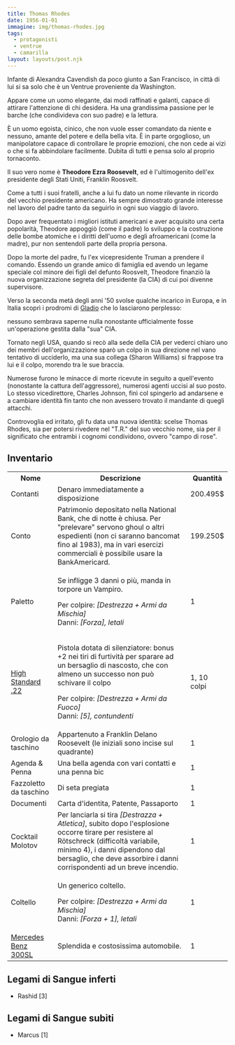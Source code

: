 ```yaml
---
title: Thomas Rhodes
date: 1956-01-01
immagine: img/thomas-rhodes.jpg
tags:
  - protagonisti
  - ventrue
  - camarilla
layout: layouts/post.njk
---
```


Infante di Alexandra Cavendish da poco giunto a San Francisco, in città di lui si sa solo che è un Ventrue proveniente da Washington.

Appare come un uomo elegante, dai modi raffinati e galanti, capace di attirare l'attenzione di chi desidera. Ha una grandissima passione per le barche (che condivideva con suo padre) e la lettura. 

È un uomo egoista, cinico, che non vuole esser comandato da niente e nessuno, amante del potere e della bella vita. È in parte orgoglioso, un manipolatore capace di controllare le proprie emozioni, che non cede ai vizi o che si fa abbindolare facilmente. Dubita di tutti e pensa solo al proprio tornaconto.

Il suo vero nome è **Theodore Ezra Roosevelt**, ed è l'ultimogenito dell'ex presidente degli Stati Uniti, Franklin Roosvelt. 

Come a tutti i suoi fratelli, anche a lui fu dato un nome rilevante in ricordo del vecchio presidente americano. Ha sempre dimostrato grande interesse nel lavoro del padre tanto da seguirlo in ogni suo viaggio di lavoro. 

Dopo aver frequentato i migliori istituti americani e aver acquisito una certa popolarità, Theodore appoggiò (come il padre) lo sviluppo e la costruzione delle bombe atomiche e i diritti dell'uomo e degli afroamericani (come la madre), pur non sentendoli parte della propria persona. 

Dopo la morte del padre, fu l'ex vicepresidente Truman a prendere il comando. Essendo un grande amico di famiglia
ed avendo un legame speciale col minore dei figli del defunto Roosvelt, Theodore finanziò la nuova organizzazione segreta del presidente (la CIA) di cui poi divenne supervisore.

Verso la seconda metà degli anni '50 svolse qualche incarico in Europa, e in Italia scoprì i prodromi di [Gladio](https://it.wikipedia.org/wiki/Operazione_Gladio) che lo lasciarono perplesso: 

nessuno sembrava saperne nulla nonostante ufficialmente fosse un'operazione gestita dalla "sua" CIA.

Tornato negli USA, quando si recò alla sede della CIA per vederci chiaro uno dei membri dell'organizzazione sparò un colpo in sua direzione nel vano tentativo di ucciderlo, ma una sua collega (Sharon Williams) si frappose tra lui e il colpo, morendo tra le sue braccia.

Numerose furono le minacce di morte ricevute in seguito a quell'evento (nonostante la cattura dell'aggressore), numerosi agenti uccisi al suo posto. Lo stesso vicedirettore, Charles Johnson, finì col spingerlo ad andarsene e a cambiare identità fin tanto che non avessero trovato il mandante di quegli attacchi. 

Controvoglia ed irritato, gli fu data una nuova identità: scelse Thomas Rhodes, sia per potersi rivedere nel "T.R." del suo vecchio nome, sia per il significato che entrambi i cognomi condividono, ovvero "campo di rose".

<h2>Inventario</h2>

<table id="timeline">
  <tr>
    <th>Nome</th>
    <th>Descrizione</th>
    <th>Quantità</th>
  </tr>
  <tr>
    <td>Contanti</td>
    <td>Denaro immediatamente a disposizione</td>
    <td>200.495$</td>
  </tr>
    <tr>
    <td>Conto</td>
    <td>Patrimonio depositato nella National Bank, che di notte è chiusa. Per "prelevare" servono ghoul o altri espedienti (non ci saranno bancomat fino al 1983), ma in vari esercizi commerciali è possibile usare la BankAmericard.</td>
    <td>199.250$</td>
  </tr>
  <tr>
    <td>Paletto</td>
    <td><p>Se infligge 3 danni o più, manda in torpore un Vampiro.</p>
    <p>Per colpire: <i>[Destrezza + Armi da Mischia]</i><br/>
    Danni: <i>[Forza], letali</i></p></td>
    <td>1</td>
  </tr>
  <tr>
    <td><a href="https://en.wikipedia.org/wiki/High_Standard_.22_Pistol" target="blank">High Standard .22</a></td>
    <td><p>Pistola dotata di silenziatore: bonus +2 nei tiri di furtività per sparare ad un bersaglio di nascosto, che con almeno un successo non può schivare il colpo</p>
    <p>Per colpire: <i>[Destrezza + Armi da Fuoco]</i><br/>
    Danni: <i>[5], contundenti</i></p></td>
    <td>1, 10 colpi</td>
  </tr>
  <tr>
    <td>Orologio da taschino</td>
    <td>Appartenuto a Franklin Delano Roosevelt (le iniziali sono incise sul quadrante)</td>
    <td>1</td>
  </tr>
  <tr>
    <td>Agenda & Penna</td>
    <td>Una bella agenda con vari contatti e una penna bic</td>
    <td>1</td>
  </tr>
    <tr>
    <td>Fazzoletto da taschino</td>
    <td>Di seta pregiata</td>
    <td>1</td>
  </tr>
  <tr>
    <td>Documenti</td>
    <td>Carta d'identita, Patente, Passaporto</td>
    <td>1</td>
  </tr>
  <tr>
    <td>Cocktail Molotov</td>
    <td>Per lanciarla si tira <i>[Destrazza + Atletica]</i>, subito dopo l'esplosione occorre tirare per resistere al Rötschreck (difficoltà variabile, minimo 4), i danni dipendono dal bersaglio, che deve assorbire i danni corrispondenti ad un breve incendio.</td>
    <td>1</td>
  </tr>
  <tr>
    <td>Coltello</td>
    <td><p>Un generico coltello.</p>
    <p>Per colpire: <i>[Destrezza + Armi da Mischia]</i><br/>
    Danni: <i>[Forza + 1], letali</i></p></td>
    <td>1</td>
  </tr>
  <tr>
    <td><a href="https://moneyinc.com/wp-content/uploads/2016/08/1955-Mercedes-Benz-300SL-750x510.jpg" target="blank">Mercedes Benz 300SL</a></td>
    <td>Splendida e costosissima automobile.</td>
    <td>1</td>
  </tr>    
</table>


<h2>Legami di Sangue inferti</h2>

* Rashid [3]

<h2>Legami di Sangue subiti</h2>

* Marcus [1]